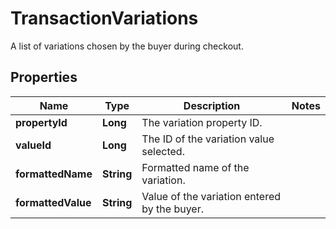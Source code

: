 

# TransactionVariations

A list of variations chosen by the buyer during checkout.

## Properties

Name | Type | Description | Notes
------------ | ------------- | ------------- | -------------
**propertyId** | **Long** | The variation property ID. | 
**valueId** | **Long** | The ID of the variation value selected. | 
**formattedName** | **String** | Formatted name of the variation. | 
**formattedValue** | **String** | Value of the variation entered by the buyer. | 



